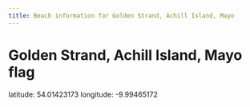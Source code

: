 ```yaml
---
title: Beach information for Golden Strand, Achill Island, Mayo
---
```

# Golden Strand, Achill Island, Mayo <span class="material-icons blue-flag">flag</span>

<div class="location-info">latitude: 54.01423173 longitude: -9.99465172</div>
<div></div>